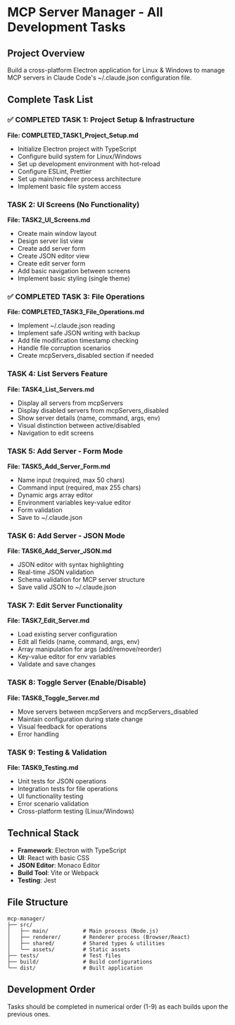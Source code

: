 # MCP Server Manager - All Development Tasks

## Project Overview
Build a cross-platform Electron application for Linux & Windows to manage MCP servers in Claude Code's ~/.claude.json configuration file.

## Complete Task List

### ✅ COMPLETED TASK 1: Project Setup & Infrastructure
**File: COMPLETED_TASK1_Project_Setup.md**
- Initialize Electron project with TypeScript
- Configure build system for Linux/Windows
- Set up development environment with hot-reload
- Configure ESLint, Prettier
- Set up main/renderer process architecture
- Implement basic file system access

### TASK 2: UI Screens (No Functionality)
**File: TASK2_UI_Screens.md**
- Create main window layout
- Design server list view
- Create add server form
- Create JSON editor view
- Create edit server form
- Add basic navigation between screens
- Implement basic styling (single theme)

### ✅ COMPLETED TASK 3: File Operations
**File: COMPLETED_TASK3_File_Operations.md**
- Implement ~/.claude.json reading
- Implement safe JSON writing with backup
- Add file modification timestamp checking
- Handle file corruption scenarios
- Create mcpServers_disabled section if needed

### TASK 4: List Servers Feature
**File: TASK4_List_Servers.md**
- Display all servers from mcpServers
- Display disabled servers from mcpServers_disabled
- Show server details (name, command, args, env)
- Visual distinction between active/disabled
- Navigation to edit screens

### TASK 5: Add Server - Form Mode
**File: TASK5_Add_Server_Form.md**
- Name input (required, max 50 chars)
- Command input (required, max 255 chars)
- Dynamic args array editor
- Environment variables key-value editor
- Form validation
- Save to ~/.claude.json

### TASK 6: Add Server - JSON Mode
**File: TASK6_Add_Server_JSON.md**
- JSON editor with syntax highlighting
- Real-time JSON validation
- Schema validation for MCP server structure
- Save valid JSON to ~/.claude.json

### TASK 7: Edit Server Functionality
**File: TASK7_Edit_Server.md**
- Load existing server configuration
- Edit all fields (name, command, args, env)
- Array manipulation for args (add/remove/reorder)
- Key-value editor for env variables
- Validate and save changes

### TASK 8: Toggle Server (Enable/Disable)
**File: TASK8_Toggle_Server.md**
- Move servers between mcpServers and mcpServers_disabled
- Maintain configuration during state change
- Visual feedback for operations
- Error handling

### TASK 9: Testing & Validation
**File: TASK9_Testing.md**
- Unit tests for JSON operations
- Integration tests for file operations
- UI functionality testing
- Error scenario validation
- Cross-platform testing (Linux/Windows)

## Technical Stack
- **Framework**: Electron with TypeScript
- **UI**: React with basic CSS
- **JSON Editor**: Monaco Editor
- **Build Tool**: Vite or Webpack
- **Testing**: Jest

## File Structure
```
mcp-manager/
├── src/
│   ├── main/           # Main process (Node.js)
│   ├── renderer/       # Renderer process (Browser/React)
│   ├── shared/         # Shared types & utilities
│   └── assets/         # Static assets
├── tests/              # Test files
├── build/              # Build configurations
└── dist/               # Built application
```

## Development Order
Tasks should be completed in numerical order (1-9) as each builds upon the previous ones.